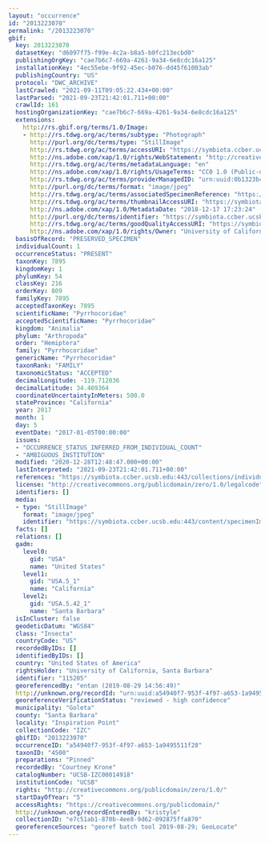 ```yaml
---
layout: "occurrence"
id: "2013223070"
permalink: "/2013223070"
gbif:
  key: 2013223070
  datasetKey: "d6097f75-f99e-4c2a-b8a5-b0fc213ecbd0"
  publishingOrgKey: "cae7b6c7-669a-4261-9a34-6e8cdc16a125"
  installationKey: "4ec55ebe-9f92-45ec-b076-dd45f61003ab"
  publishingCountry: "US"
  protocol: "DWC_ARCHIVE"
  lastCrawled: "2021-09-11T09:05:22.434+00:00"
  lastParsed: "2021-09-23T21:42:01.711+00:00"
  crawlId: 161
  hostingOrganizationKey: "cae7b6c7-669a-4261-9a34-6e8cdc16a125"
  extensions:
    http://rs.gbif.org/terms/1.0/Image:
    - http://rs.tdwg.org/ac/terms/subtype: "Photograph"
      http://purl.org/dc/terms/type: "StillImage"
      http://rs.tdwg.org/ac/terms/accessURI: "https://symbiota.ccber.ucsb.edu:443/content/specimenImages/UCSB_IZC/UCSB-IZC00014/UCSB-IZC00014918_lg.jpg"
      http://ns.adobe.com/xap/1.0/rights/WebStatement: "http://creativecommons.org/publicdomain/zero/1.0/"
      http://rs.tdwg.org/ac/terms/metadataLanguage: "en"
      http://ns.adobe.com/xap/1.0/rights/UsageTerms: "CC0 1.0 (Public-domain)"
      http://rs.tdwg.org/ac/terms/providerManagedID: "urn:uuid:0b1323b4-2f68-4a34-833e-afbf584d280c"
      http://purl.org/dc/terms/format: "image/jpeg"
      http://rs.tdwg.org/ac/terms/associatedSpecimenReference: "https://symbiota.ccber.ucsb.edu:443/collections/individual/index.php?occid=115205"
      http://rs.tdwg.org/ac/terms/thumbnailAccessURI: "https://symbiota.ccber.ucsb.edu:443/content/specimenImages/UCSB_IZC/UCSB-IZC00014/UCSB-IZC00014918_tn.jpg"
      http://ns.adobe.com/xap/1.0/MetadataDate: "2018-12-17 17:23:24"
      http://purl.org/dc/terms/identifier: "https://symbiota.ccber.ucsb.edu:443/content/specimenImages/UCSB_IZC/UCSB-IZC00014/UCSB-IZC00014918_lg.jpg"
      http://rs.tdwg.org/ac/terms/goodQualityAccessURI: "https://symbiota.ccber.ucsb.edu:443/content/specimenImages/UCSB_IZC/UCSB-IZC00014/UCSB-IZC00014918.jpg"
      http://ns.adobe.com/xap/1.0/rights/Owner: "University of California, Santa Barbara"
  basisOfRecord: "PRESERVED_SPECIMEN"
  individualCount: 1
  occurrenceStatus: "PRESENT"
  taxonKey: 7895
  kingdomKey: 1
  phylumKey: 54
  classKey: 216
  orderKey: 809
  familyKey: 7895
  acceptedTaxonKey: 7895
  scientificName: "Pyrrhocoridae"
  acceptedScientificName: "Pyrrhocoridae"
  kingdom: "Animalia"
  phylum: "Arthropoda"
  order: "Hemiptera"
  family: "Pyrrhocoridae"
  genericName: "Pyrrhocoridae"
  taxonRank: "FAMILY"
  taxonomicStatus: "ACCEPTED"
  decimalLongitude: -119.712036
  decimalLatitude: 34.469364
  coordinateUncertaintyInMeters: 500.0
  stateProvince: "California"
  year: 2017
  month: 1
  day: 5
  eventDate: "2017-01-05T00:00:00"
  issues:
  - "OCCURRENCE_STATUS_INFERRED_FROM_INDIVIDUAL_COUNT"
  - "AMBIGUOUS_INSTITUTION"
  modified: "2020-12-28T12:48:47.000+00:00"
  lastInterpreted: "2021-09-23T21:42:01.711+00:00"
  references: "https://symbiota.ccber.ucsb.edu:443/collections/individual/index.php?occid=115205"
  license: "http://creativecommons.org/publicdomain/zero/1.0/legalcode"
  identifiers: []
  media:
  - type: "StillImage"
    format: "image/jpeg"
    identifier: "https://symbiota.ccber.ucsb.edu:443/content/specimenImages/UCSB_IZC/UCSB-IZC00014/UCSB-IZC00014918_lg.jpg"
  facts: []
  relations: []
  gadm:
    level0:
      gid: "USA"
      name: "United States"
    level1:
      gid: "USA.5_1"
      name: "California"
    level2:
      gid: "USA.5.42_1"
      name: "Santa Barbara"
  isInCluster: false
  geodeticDatum: "WGS84"
  class: "Insecta"
  countryCode: "US"
  recordedByIDs: []
  identifiedByIDs: []
  country: "United States of America"
  rightsHolder: "University of California, Santa Barbara"
  identifier: "115205"
  georeferencedBy: "entan (2019-08-29 14:56:49)"
  http://unknown.org/recordId: "urn:uuid:a54940f7-953f-4f97-a653-1a9495511f28"
  georeferenceVerificationStatus: "reviewed - high confidence"
  municipality: "Goleta"
  county: "Santa Barbara"
  locality: "Inspiration Point"
  collectionCode: "IZC"
  gbifID: "2013223070"
  occurrenceID: "a54940f7-953f-4f97-a653-1a9495511f28"
  taxonID: "4500"
  preparations: "Pinned"
  recordedBy: "Courtney Krone"
  catalogNumber: "UCSB-IZC00014918"
  institutionCode: "UCSB"
  rights: "http://creativecommons.org/publicdomain/zero/1.0/"
  startDayOfYear: "5"
  accessRights: "https://creativecommons.org/publicdomain/"
  http://unknown.org/recordEnteredBy: "kristyle"
  collectionID: "e7c51ab1-870b-4ee8-9d62-092875ffa870"
  georeferenceSources: "georef batch tool 2019-08-29; GeoLocate"
---
```

